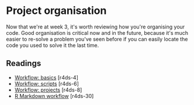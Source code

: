 # Project organisation

Now that we're at week 3, it's worth reviewing how you're organising your code.
Good organisation is critical now and in the future, because it's much easier
to re-solve a problem you've seen before if you can easily locate the code you
used to solve it the last time.

## Readings

  * [Workflow: basics](http://r4ds.had.co.nz/workflow-basics.html) [r4ds-4]
  * [Workflow: scripts](http://r4ds.had.co.nz/workflow-scripts.html) [r4ds-6]
  * [Workflow: projects](http://r4ds.had.co.nz/workflow-projects.html) [r4ds-8]
  * [R Markdown workflow](http://r4ds.had.co.nz/r-markdown-workflow.html) [r4ds-30]


